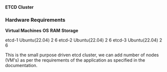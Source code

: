 **ETCD Cluster**
### Hardware Requirements 

**Virtual Machines**      **OS**        **RAM**      **Storage**

etcd-1                Ubuntu(22.04)       2              6
etcd-2                Ubuntu(22.04)       2              6
etcd-3                Ubuntu(22.04)       2              6

This is the small purpose driven etcd cluster, we can add number of nodes (VM's) as per the requirements of the application as specified in the documentation.
